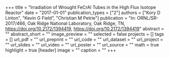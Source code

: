 +++
title = "Irradiation of Wrought FeCrAl Tubes in the High Flux Isotope Reactor"
date = "2017-01-01"
publication_types = ["2"]
authors = ["Kory D Linton", "Kevin G Field", "Christian M Petrie"]
publication = "In: ORNL/SR-2017/466, Oak Ridge National Laboratory, Oak Ridge, TN, https://doi.org/10.2172/1394419, https://doi.org/10.2172/1394419"
abstract = ""
abstract_short = ""
image_preview = ""
selected = false
projects = []
tags = []
url_pdf = ""
url_preprint = ""
url_code = ""
url_dataset = ""
url_project = ""
url_slides = ""
url_video = ""
url_poster = ""
url_source = ""
math = true
highlight = true
[header]
image = ""
caption = ""
+++
